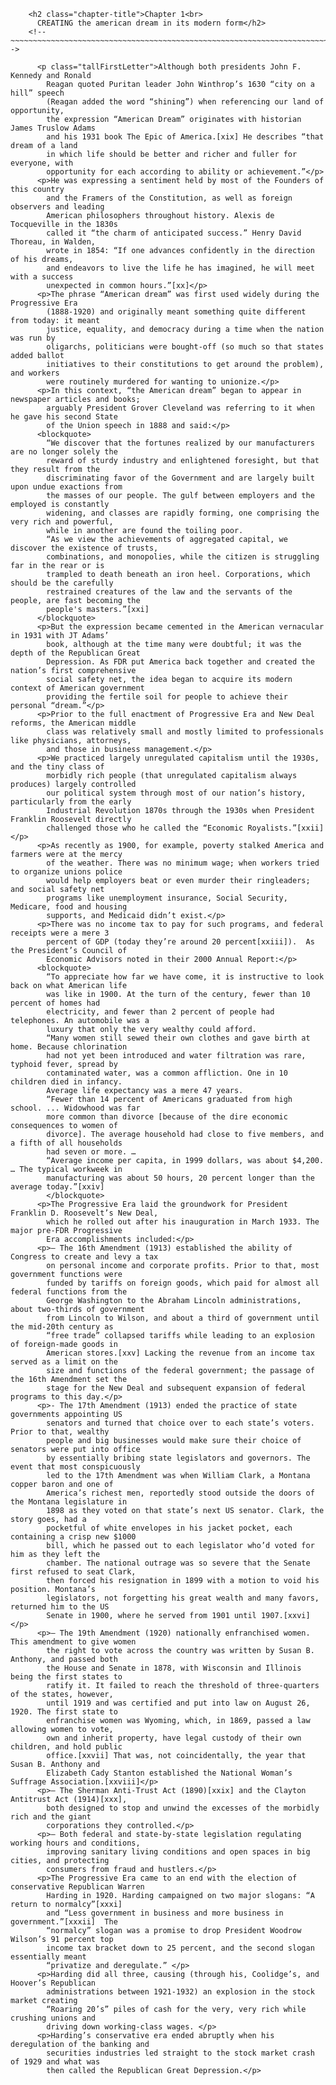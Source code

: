         <h2 class="chapter-title">Chapter 1<br>
          CREATING the american dream in its modern form</h2>
        <!--~~~~~~~~~~~~~~~~~~~~~~~~~~~~~~~~~~~~~~~~~~~~~~~~~~~~~~~~~~~~~~~~~~~~~~~~~~~~~~~~~~~~-->
<!-- Thom Hartmann -->
<!-- Apr 20, 2025 -->
          <p class="tallFirstLetter">Although both presidents John F. Kennedy and Ronald 
		    Reagan quoted Puritan leader John Winthrop’s 1630 “city on a hill” speech 
			(Reagan added the word “shining”) when referencing our land of opportunity, 
			the expression “American Dream” originates with historian James Truslow Adams 
			and his 1931 book The Epic of America.[xix] He describes “that dream of a land 
			in which life should be better and richer and fuller for everyone, with 
			opportunity for each according to ability or achievement.”</p>
          <p>He was expressing a sentiment held by most of the Founders of this country 
		    and the Framers of the Constitution, as well as foreign observers and leading 
			American philosophers throughout history. Alexis de Tocqueville in the 1830s 
			called it “the charm of anticipated success.” Henry David Thoreau, in Walden, 
			wrote in 1854: “If one advances confidently in the direction of his dreams, 
			and endeavors to live the life he has imagined, he will meet with a success 
			unexpected in common hours.”[xx]</p>
          <p>The phrase “American dream” was first used widely during the Progressive Era 
		    (1888-1920) and originally meant something quite different from today: it meant 
			justice, equality, and democracy during a time when the nation was run by 
			oligarchs, politicians were bought-off (so much so that states added ballot 
			initiatives to their constitutions to get around the problem), and workers 
			were routinely murdered for wanting to unionize.</p>
          <p>In this context, “the American dream” began to appear in newspaper articles and books; 
		    arguably President Grover Cleveland was referring to it when he gave his second State 
			of the Union speech in 1888 and said:</p>
          <blockquote>
			“We discover that the fortunes realized by our manufacturers are no longer solely the 
			reward of sturdy industry and enlightened foresight, but that they result from the 
			discriminating favor of the Government and are largely built upon undue exactions from 
			the masses of our people. The gulf between employers and the employed is constantly 
			widening, and classes are rapidly forming, one comprising the very rich and powerful, 
			while in another are found the toiling poor.
			“As we view the achievements of aggregated capital, we discover the existence of trusts, 
			combinations, and monopolies, while the citizen is struggling far in the rear or is 
			trampled to death beneath an iron heel. Corporations, which should be the carefully 
			restrained creatures of the law and the servants of the people, are fast becoming the 
			people's masters.”[xxi]
		  </blockquote>
		  <p>But the expression became cemented in the American vernacular in 1931 with JT Adams’ 
		    book, although at the time many were doubtful; it was the depth of the Republican Great 
			Depression. As FDR put America back together and created the nation’s first comprehensive 
			social safety net, the idea began to acquire its modern context of American government 
			providing the fertile soil for people to achieve their personal “dream.”</p>
          <p>Prior to the full enactment of Progressive Era and New Deal reforms, the American middle 
		    class was relatively small and mostly limited to professionals like physicians, attorneys, 
			and those in business management.</p>
          <p>We practiced largely unregulated capitalism until the 1930s, and the tiny class of 
		    morbidly rich people (that unregulated capitalism always produces) largely controlled 
			our political system through most of our nation’s history, particularly from the early 
			Industrial Revolution 1870s through the 1930s when President Franklin Roosevelt directly 
			challenged those who he called the “Economic Royalists.”[xxii]</p>
          <p>As recently as 1900, for example, poverty stalked America and farmers were at the mercy 
		    of the weather. There was no minimum wage; when workers tried to organize unions police 
			would help employers beat or even murder their ringleaders; and social safety net 
			programs like unemployment insurance, Social Security, Medicare, food and housing 
			supports, and Medicaid didn’t exist.</p>
          <p>There was no income tax to pay for such programs, and federal receipts were a mere 3 
		    percent of GDP (today they’re around 20 percent[xxiii]).  As the President’s Council of 
			Economic Advisors noted in their 2000 Annual Report:</p>
          <blockquote>
			“To appreciate how far we have come, it is instructive to look back on what American life 
			was like in 1900. At the turn of the century, fewer than 10 percent of homes had 
			electricity, and fewer than 2 percent of people had telephones. An automobile was a 
			luxury that only the very wealthy could afford.
			“Many women still sewed their own clothes and gave birth at home. Because chlorination 
			had not yet been introduced and water filtration was rare, typhoid fever, spread by 
			contaminated water, was a common affliction. One in 10 children died in infancy. 
			Average life expectancy was a mere 47 years.
			“Fewer than 14 percent of Americans graduated from high school. ... Widowhood was far 
			more common than divorce [because of the dire economic consequences to women of 
			divorce]. The average household had close to five members, and a fifth of all households 
			had seven or more. …
			“Average income per capita, in 1999 dollars, was about $4,200. … The typical workweek in 
			manufacturing was about 50 hours, 20 percent longer than the average today.”[xxiv]
			</blockquote>
		  <p>The Progressive Era laid the groundwork for President Franklin D. Roosevelt’s New Deal, 
		    which he rolled out after his inauguration in March 1933. The major pre-FDR Progressive 
			Era accomplishments included:</p>
          <p>— The 16th Amendment (1913) established the ability of Congress to create and levy a tax 
		    on personal income and corporate profits. Prior to that, most government functions were 
			funded by tariffs on foreign goods, which paid for almost all federal functions from the 
			George Washington to the Abraham Lincoln administrations, about two-thirds of government 
			from Lincoln to Wilson, and about a third of government until the mid-20th century as 
			“free trade” collapsed tariffs while leading to an explosion of foreign-made goods in 
			American stores.[xxv] Lacking the revenue from an income tax served as a limit on the 
			size and functions of the federal government; the passage of the 16th Amendment set the 
			stage for the New Deal and subsequent expansion of federal programs to this day.</p>
          <p>- The 17th Amendment (1913) ended the practice of state governments appointing US 
		    senators and turned that choice over to each state’s voters. Prior to that, wealthy 
			people and big businesses would make sure their choice of senators were put into office 
			by essentially bribing state legislators and governors. The event that most conspicuously 
			led to the 17th Amendment was when William Clark, a Montana copper baron and one of 
			America’s richest men, reportedly stood outside the doors of the Montana legislature in 
			1898 as they voted on that state’s next US senator. Clark, the story goes, had a 
			pocketful of white envelopes in his jacket pocket, each containing a crisp new $1000 
			bill, which he passed out to each legislator who’d voted for him as they left the 
			chamber. The national outrage was so severe that the Senate first refused to seat Clark, 
			then forced his resignation in 1899 with a motion to void his position. Montana’s 
			legislators, not forgetting his great wealth and many favors, returned him to the US 
			Senate in 1900, where he served from 1901 until 1907.[xxvi]</p>
		  <p>— The 19th Amendment (1920) nationally enfranchised women. This amendment to give women 
		    the right to vote across the country was written by Susan B. Anthony, and passed both 
			the House and Senate in 1878, with Wisconsin and Illinois being the first states to 
			ratify it. It failed to reach the threshold of three-quarters of the states, however, 
			until 1919 and was certified and put into law on August 26, 1920. The first state to 
			enfranchise women was Wyoming, which, in 1869, passed a law allowing women to vote, 
			own and inherit property, have legal custody of their own children, and hold public 
			office.[xxvii] That was, not coincidentally, the year that Susan B. Anthony and 
			Elizabeth Cady Stanton established the National Woman’s Suffrage Association.[xxviii]</p>
		  <p>— The Sherman Anti-Trust Act (1890)[xxix] and the Clayton Antitrust Act (1914)[xxx], 
		    both designed to stop and unwind the excesses of the morbidly rich and the giant 
			corporations they controlled.</p>
		  <p>— Both federal and state-by-state legislation regulating working hours and conditions, 
		    improving sanitary living conditions and open spaces in big cities, and protecting 
			consumers from fraud and hustlers.</p>
		  <p>The Progressive Era came to an end with the election of conservative Republican Warren 
		    Harding in 1920. Harding campaigned on two major slogans: “A return to normalcy”[xxxi] 
			and “Less government in business and more business in government.”[xxxii]  The 
			“normalcy” slogan was a promise to drop President Woodrow Wilson’s 91 percent top 
			income tax bracket down to 25 percent, and the second slogan essentially meant 
			“privatize and deregulate.” </p>
          <p>Harding did all three, causing (through his, Coolidge’s, and Hoover’s Republican 
		    administrations between 1921-1932) an explosion in the stock market creating 
			“Roaring 20’s” piles of cash for the very, very rich while crushing unions and 
			driving down working-class wages. </p>
          <p>Harding’s conservative era ended abruptly when his deregulation of the banking and 
 		    securities industries led straight to the stock market crash of 1929 and what was 
		    then called the Republican Great Depression.</p>
